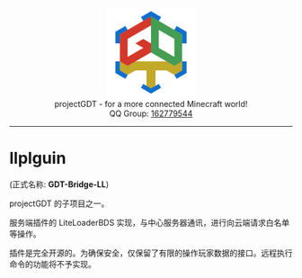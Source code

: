 <!-- common contents -->

<div align="center">
    <img width="160" src="logo.svg" alt="logo"><br/>
    projectGDT - for a more connected Minecraft world!<br/>
    QQ Group:
    <a href="https://qm.qq.com/cgi-bin/qm/qr?k=jNFTovEpc0WDFtbSbUMrbQ0NyUgDpnCu&jump_from=webapi&authKey=6oBQQeoeB6gA7+AljJK7AV1IUEjkk/HpkvxrBNgAQtpxPtw230h4GQrp56nTw81I">
        162779544
    </a>
</div>

---

# llplguin

(正式名称: **GDT-Bridge-LL**)

projectGDT 的子项目之一。

服务端插件的 LiteLoaderBDS 实现，与中心服务器通讯，进行向云端请求白名单等操作。

插件是完全开源的。为确保安全，仅保留了有限的操作玩家数据的接口。远程执行命令的功能将不予实现。